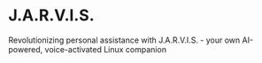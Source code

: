 # J.A.R.V.I.S.
Revolutionizing personal assistance with J.A.R.V.I.S. - your own AI-powered, voice-activated Linux companion
